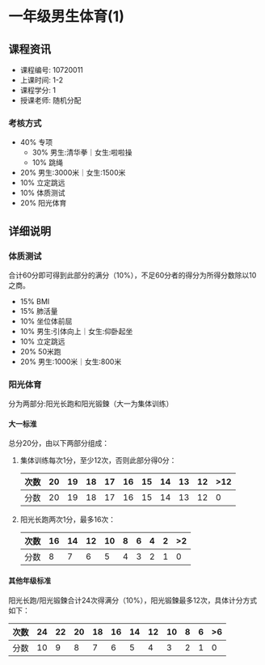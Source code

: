 # 一年级男生体育(1)
## 课程资讯
- 课程编号: 10720011
- 上课时间: 1-2
- 课程学分: 1
- 授课老师: 随机分配
### 考核方式
- 40% 专项
  - 30% 男生:清华拳｜女生:啦啦操
  - 10% 跳绳
- 20% 男生:3000米｜女生:1500米  
- 10% 立定跳远
- 10% 体质测试
- 20% 阳光体育

## 详细说明
### 体质测试
合计60分即可得到此部分的满分（10%），不足60分者的得分为所得分数除以10之商。
* 15% BMI
* 15% 肺活量
* 10% 坐位体前屈
* 10% 男生:引体向上｜女生:仰卧起坐
* 10% 立定跳远
* 20% 50米跑
* 20% 男生:1000米｜女生:800米

### 阳光体育
分为两部分:阳光长跑和阳光锻鍊（大一为集体训练）

#### 大一标淮
总分20分，由以下两部分组成：  
1. 集体训练每次1分，至少12次，否则此部分得0分：

   | 次数 | 20   | 19   | 18   | 17   | 16   | 15   | 14   | 13   | 12   | >12  |
   | ---- | ---- | ---- | ---- | ---- | ---- | ---- | ---- | ---- | ---- | ---- |
   | 分数 | 20   | 19   | 18   | 17   | 16   | 15   | 14   | 13   | 12   | 0    |

2. 阳光长跑两次1分，最多16次：

   | 次数 | 16   | 14   | 12   | 10   | 8    | 6    | 4    | 2    | >2   |
   | ---- | ---- | ---- | ---- | ---- | ---- | ---- | ---- | ---- | ---- |
   | 分数 | 8    | 7    | 6    | 5    | 4    | 3    | 2    | 1    | 0    |

#### 其他年级标准

阳光长跑/阳光锻鍊合计24次得满分（10%），阳光锻鍊最多12次，具体计分方式如下：

| 次数 | 24   | 22   | 20   | 18   | 16   | 14   | 12   | 10   | 8    | 6    | >6   |
| ---- | ---- | ---- | ---- | ---- | ---- | ---- | ---- | ---- | ---- | ---- | ---- |
| 分数 | 10   | 9    | 8    | 7    | 6    | 5    | 4    | 3    | 2    | 1    | 0    |

